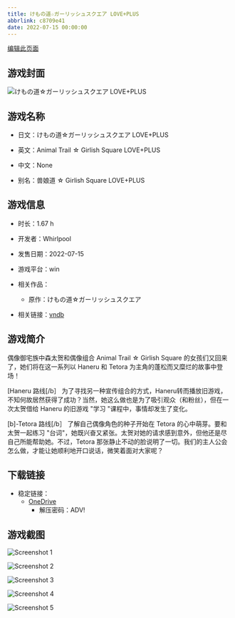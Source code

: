 ```yaml
---
title: けもの道☆ガーリッシュスクエア LOVE+PLUS
abbrlink: c8709e41
date: 2022-07-15 00:00:00
---
```

[编辑此页面](https://github.com/ACG-3/ADV3-source/blob/main/source/_posts/games/%E3%81%91%E3%82%82%E3%81%AE%E9%81%93%E2%98%86%E3%82%AC%E3%83%BC%E3%83%AA%E3%83%83%E3%82%B7%E3%83%A5%E3%82%B9%E3%82%AF%E3%82%A8%E3%82%A2%20LOVE%2BPLUS.md)

## 游戏封面

![けもの道☆ガーリッシュスクエア LOVE+PLUS](https://pan.timero.xyz/onedrive/img_lib_001/%E3%81%91%E3%82%82%E3%81%AE%E9%81%93%E2%98%86%E3%82%AC%E3%83%BC%E3%83%AA%E3%83%83%E3%82%B7%E3%83%A5%E3%82%B9%E3%82%AF%E3%82%A8%E3%82%A2%20LOVE%2BPLUS_cover.avif)


## 游戏名称

- 日文：けもの道☆ガーリッシュスクエア LOVE+PLUS
- 英文：Animal Trail ☆ Girlish Square LOVE+PLUS
- 中文：None

- 别名：兽娘道 ☆ Girlish Square LOVE+PLUS


## 游戏信息

- 时长：1.67 h
- 开发者：Whirlpool
- 发售日期：2022-07-15
- 游戏平台：win
- 相关作品：
   - 原作：けもの道☆ガーリッシュスクエア

- 相关链接：[vndb](https://vndb.org/v36773)


## 游戏简介

偶像御宅族中森太贺和偶像组合 Animal Trail ☆ Girlish Square 的女孩们又回来了，她们将在这一系列以 Haneru 和 Tetora 为主角的蓬松而又糜烂的故事中登场！

[Haneru 路线[/b］
为了寻找另一种宣传组合的方式，Haneru转而播放旧游戏，不知何故居然获得了成功？当然，她这么做也是为了吸引观众（和粉丝），但在一次太贺借给 Haneru 的旧游戏 "学习 "课程中，事情却发生了变化。

[b]-Tetora 路线[/b］
了解自己偶像角色的种子开始在 Tetora 的心中萌芽。要和太贺一起练习 "台词"，她既兴奋又紧张。太贺对她的请求感到意外，但他还是尽自己所能帮助她。不过，Tetora 那张静止不动的脸说明了一切。我们的主人公会怎么做，才能让她顺利地开口说话，微笑着面对大家呢？




## 下载链接

- 稳定链接：
    - [OneDrive](https://pan.timero.xyz/onedrive/adv_lib_001/%E3%81%91%E3%82%82%E3%81%AE%E9%81%93%E2%98%86%E3%82%AC%E3%83%BC%E3%83%AA%E3%83%83%E3%82%B7%E3%83%A5%E3%82%B9%E3%82%AF%E3%82%A8%E3%82%A2%20LOVE%2BPLUS)
        - 解压密码：ADV!



## 游戏截图


![Screenshot 1](https://pan.timero.xyz/onedrive/img_lib_001/%E3%81%91%E3%82%82%E3%81%AE%E9%81%93%E2%98%86%E3%82%AC%E3%83%BC%E3%83%AA%E3%83%83%E3%82%B7%E3%83%A5%E3%82%B9%E3%82%AF%E3%82%A8%E3%82%A2%20LOVE%2BPLUS_Screenshot_1.avif)

![Screenshot 2](https://pan.timero.xyz/onedrive/img_lib_001/%E3%81%91%E3%82%82%E3%81%AE%E9%81%93%E2%98%86%E3%82%AC%E3%83%BC%E3%83%AA%E3%83%83%E3%82%B7%E3%83%A5%E3%82%B9%E3%82%AF%E3%82%A8%E3%82%A2%20LOVE%2BPLUS_Screenshot_2.avif)

![Screenshot 3](https://pan.timero.xyz/onedrive/img_lib_001/%E3%81%91%E3%82%82%E3%81%AE%E9%81%93%E2%98%86%E3%82%AC%E3%83%BC%E3%83%AA%E3%83%83%E3%82%B7%E3%83%A5%E3%82%B9%E3%82%AF%E3%82%A8%E3%82%A2%20LOVE%2BPLUS_Screenshot_3.avif)

![Screenshot 4](https://pan.timero.xyz/onedrive/img_lib_001/%E3%81%91%E3%82%82%E3%81%AE%E9%81%93%E2%98%86%E3%82%AC%E3%83%BC%E3%83%AA%E3%83%83%E3%82%B7%E3%83%A5%E3%82%B9%E3%82%AF%E3%82%A8%E3%82%A2%20LOVE%2BPLUS_Screenshot_4.avif)

![Screenshot 5](https://pan.timero.xyz/onedrive/img_lib_001/%E3%81%91%E3%82%82%E3%81%AE%E9%81%93%E2%98%86%E3%82%AC%E3%83%BC%E3%83%AA%E3%83%83%E3%82%B7%E3%83%A5%E3%82%B9%E3%82%AF%E3%82%A8%E3%82%A2%20LOVE%2BPLUS_Screenshot_5.avif)

